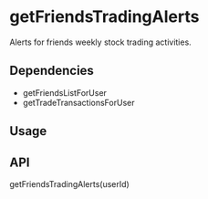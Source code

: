 # getFriendsTradingAlerts

Alerts for friends weekly stock trading activities.

## Dependencies
- getFriendsListForUser
- getTradeTransactionsForUser

## Usage


## API
getFriendsTradingAlerts(userId)
